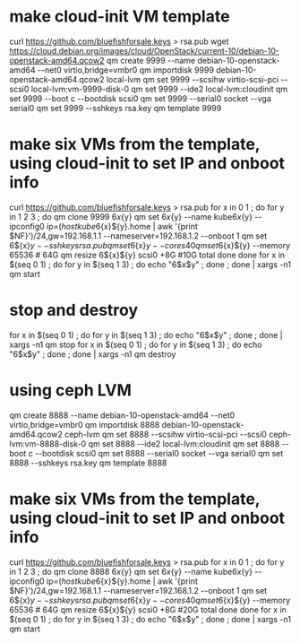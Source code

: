 # make cloud-init VM template
curl https://github.com/bluefishforsale.keys > rsa.pub
wget https://cloud.debian.org/images/cloud/OpenStack/current-10/debian-10-openstack-amd64.qcow2
qm create 9999 --name debian-10-openstack-amd64 --net0 virtio,bridge=vmbr0
qm importdisk 9999 debian-10-openstack-amd64.qcow2 local-lvm
qm set 9999 --scsihw virtio-scsi-pci --scsi0 local-lvm:vm-9999-disk-0
qm set 9999 --ide2 local-lvm:cloudinit
qm set 9999 --boot c --bootdisk scsi0
qm set 9999 --serial0 socket --vga serial0
qm set 9999 --sshkeys rsa.key
qm template 9999

# make six VMs from the template, using cloud-init to set IP and onboot info
curl https://github.com/bluefishforsale.keys > rsa.pub
for x in 0 1 ; do
for y in 1 2 3 ; do
qm clone 9999 6${x}${y}
qm set 6${x}${y} --name kube6${x}${y} --ipconfig0 ip=$(host kube6${x}${y}.home | awk '{print $NF}')/24,gw=192.168.1.1 --nameserver=192.168.1.2 --onboot 1
qm set 6${x}${y} --sshkeys rsa.pub
qm set 6${x}${y} --cores 40
qm set 6${x}${y} --memory 65536  # 64G
qm resize 6${x}${y} scsi0 +8G  #10G total
done
done
for x in $(seq  0 1) ; do for y in $(seq 1 3) ; do  echo "6$x$y" ; done ; done | xargs -n1 qm start


# stop and destroy
for x in $(seq  0 1) ; do for y in $(seq 1 3) ; do  echo "6$x$y" ; done ; done | xargs -n1 qm stop
for x in $(seq  0 1) ; do for y in $(seq 1 3) ; do  echo "6$x$y" ; done ; done | xargs -n1 qm destroy


# using ceph LVM
qm create 8888 --name debian-10-openstack-amd64 --net0 virtio,bridge=vmbr0
qm importdisk 8888 debian-10-openstack-amd64.qcow2 ceph-lvm
qm set 8888 --scsihw virtio-scsi-pci --scsi0 ceph-lvm:vm-8888-disk-0
qm set 8888 --ide2 local-lvm:cloudinit
qm set 8888 --boot c --bootdisk scsi0
qm set 8888 --serial0 socket --vga serial0
qm set 8888 --sshkeys rsa.key
qm template 8888

# make six VMs from the template, using cloud-init to set IP and onboot info
curl https://github.com/bluefishforsale.keys > rsa.pub
for x in 0 1 ; do
for y in 1 2 3 ; do
qm clone 8888 6${x}${y}
qm set 6${x}${y} --name kube6${x}${y} --ipconfig0 ip=$(host kube6${x}${y}.home | awk '{print $NF}')/24,gw=192.168.1.1 --nameserver=192.168.1.2 --onboot 1
qm set 6${x}${y} --sshkeys rsa.pub
qm set 6${x}${y} --cores 40
qm set 6${x}${y} --memory 65536  # 64G
qm resize 6${x}${y} scsi0 +8G  #20G total
done
done
for x in $(seq  0 1) ; do for y in $(seq 1 3) ; do  echo "6$x$y" ; done ; done | xargs -n1 qm start

